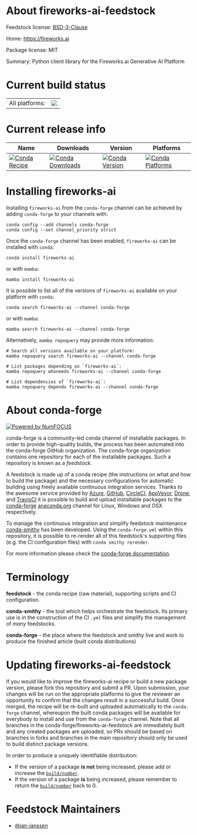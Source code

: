 About fireworks-ai-feedstock
============================

Feedstock license: [BSD-3-Clause](https://github.com/conda-forge/fireworks-ai-feedstock/blob/main/LICENSE.txt)

Home: https://fireworks.ai

Package license: MIT

Summary: Python client library for the Fireworks.ai Generative AI Platform

Current build status
====================


<table><tr><td>All platforms:</td>
    <td>
      <a href="https://dev.azure.com/conda-forge/feedstock-builds/_build/latest?definitionId=22638&branchName=main">
        <img src="https://dev.azure.com/conda-forge/feedstock-builds/_apis/build/status/fireworks-ai-feedstock?branchName=main">
      </a>
    </td>
  </tr>
</table>

Current release info
====================

| Name | Downloads | Version | Platforms |
| --- | --- | --- | --- |
| [![Conda Recipe](https://img.shields.io/badge/recipe-fireworks--ai-green.svg)](https://anaconda.org/conda-forge/fireworks-ai) | [![Conda Downloads](https://img.shields.io/conda/dn/conda-forge/fireworks-ai.svg)](https://anaconda.org/conda-forge/fireworks-ai) | [![Conda Version](https://img.shields.io/conda/vn/conda-forge/fireworks-ai.svg)](https://anaconda.org/conda-forge/fireworks-ai) | [![Conda Platforms](https://img.shields.io/conda/pn/conda-forge/fireworks-ai.svg)](https://anaconda.org/conda-forge/fireworks-ai) |

Installing fireworks-ai
=======================

Installing `fireworks-ai` from the `conda-forge` channel can be achieved by adding `conda-forge` to your channels with:

```
conda config --add channels conda-forge
conda config --set channel_priority strict
```

Once the `conda-forge` channel has been enabled, `fireworks-ai` can be installed with `conda`:

```
conda install fireworks-ai
```

or with `mamba`:

```
mamba install fireworks-ai
```

It is possible to list all of the versions of `fireworks-ai` available on your platform with `conda`:

```
conda search fireworks-ai --channel conda-forge
```

or with `mamba`:

```
mamba search fireworks-ai --channel conda-forge
```

Alternatively, `mamba repoquery` may provide more information:

```
# Search all versions available on your platform:
mamba repoquery search fireworks-ai --channel conda-forge

# List packages depending on `fireworks-ai`:
mamba repoquery whoneeds fireworks-ai --channel conda-forge

# List dependencies of `fireworks-ai`:
mamba repoquery depends fireworks-ai --channel conda-forge
```


About conda-forge
=================

[![Powered by
NumFOCUS](https://img.shields.io/badge/powered%20by-NumFOCUS-orange.svg?style=flat&colorA=E1523D&colorB=007D8A)](https://numfocus.org)

conda-forge is a community-led conda channel of installable packages.
In order to provide high-quality builds, the process has been automated into the
conda-forge GitHub organization. The conda-forge organization contains one repository
for each of the installable packages. Such a repository is known as a *feedstock*.

A feedstock is made up of a conda recipe (the instructions on what and how to build
the package) and the necessary configurations for automatic building using freely
available continuous integration services. Thanks to the awesome service provided by
[Azure](https://azure.microsoft.com/en-us/services/devops/), [GitHub](https://github.com/),
[CircleCI](https://circleci.com/), [AppVeyor](https://www.appveyor.com/),
[Drone](https://cloud.drone.io/welcome), and [TravisCI](https://travis-ci.com/)
it is possible to build and upload installable packages to the
[conda-forge](https://anaconda.org/conda-forge) [anaconda.org](https://anaconda.org/)
channel for Linux, Windows and OSX respectively.

To manage the continuous integration and simplify feedstock maintenance
[conda-smithy](https://github.com/conda-forge/conda-smithy) has been developed.
Using the ``conda-forge.yml`` within this repository, it is possible to re-render all of
this feedstock's supporting files (e.g. the CI configuration files) with ``conda smithy rerender``.

For more information please check the [conda-forge documentation](https://conda-forge.org/docs/).

Terminology
===========

**feedstock** - the conda recipe (raw material), supporting scripts and CI configuration.

**conda-smithy** - the tool which helps orchestrate the feedstock.
                   Its primary use is in the construction of the CI ``.yml`` files
                   and simplify the management of *many* feedstocks.

**conda-forge** - the place where the feedstock and smithy live and work to
                  produce the finished article (built conda distributions)


Updating fireworks-ai-feedstock
===============================

If you would like to improve the fireworks-ai recipe or build a new
package version, please fork this repository and submit a PR. Upon submission,
your changes will be run on the appropriate platforms to give the reviewer an
opportunity to confirm that the changes result in a successful build. Once
merged, the recipe will be re-built and uploaded automatically to the
`conda-forge` channel, whereupon the built conda packages will be available for
everybody to install and use from the `conda-forge` channel.
Note that all branches in the conda-forge/fireworks-ai-feedstock are
immediately built and any created packages are uploaded, so PRs should be based
on branches in forks and branches in the main repository should only be used to
build distinct package versions.

In order to produce a uniquely identifiable distribution:
 * If the version of a package **is not** being increased, please add or increase
   the [``build/number``](https://docs.conda.io/projects/conda-build/en/latest/resources/define-metadata.html#build-number-and-string).
 * If the version of a package **is** being increased, please remember to return
   the [``build/number``](https://docs.conda.io/projects/conda-build/en/latest/resources/define-metadata.html#build-number-and-string)
   back to 0.

Feedstock Maintainers
=====================

* [@jan-janssen](https://github.com/jan-janssen/)

